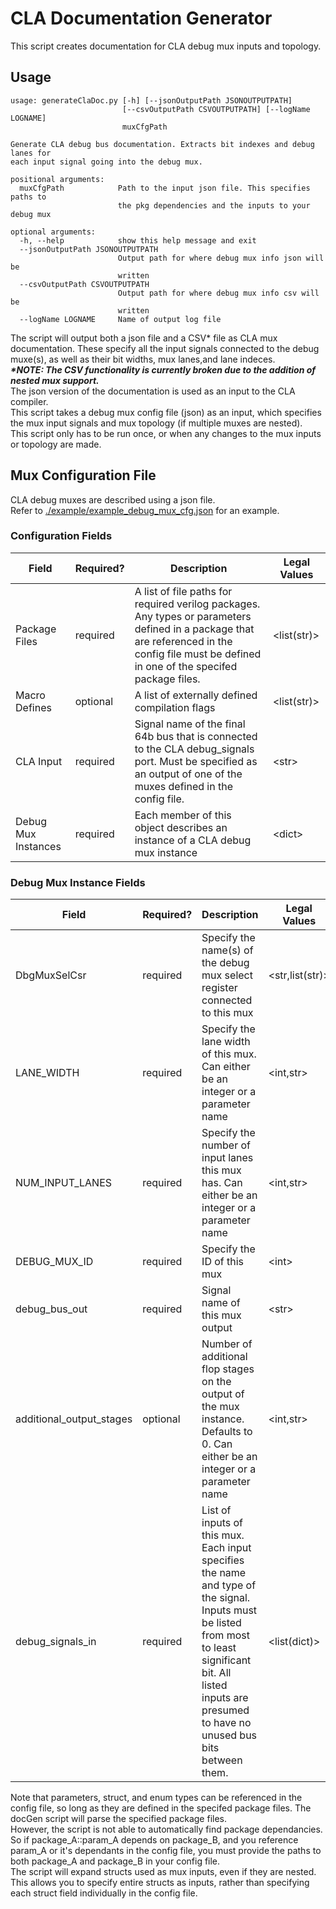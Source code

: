 # CLA Documentation Generator
This script creates documentation for CLA debug mux inputs and topology. 

## Usage
```
usage: generateClaDoc.py [-h] [--jsonOutputPath JSONOUTPUTPATH]
                         [--csvOutputPath CSVOUTPUTPATH] [--logName LOGNAME]
                         muxCfgPath

Generate CLA debug bus documentation. Extracts bit indexes and debug lanes for
each input signal going into the debug mux.

positional arguments:
  muxCfgPath            Path to the input json file. This specifies paths to
                        the pkg dependencies and the inputs to your debug mux

optional arguments:
  -h, --help            show this help message and exit
  --jsonOutputPath JSONOUTPUTPATH
                        Output path for where debug mux info json will be
                        written
  --csvOutputPath CSVOUTPUTPATH
                        Output path for where debug mux info csv will be
                        written
  --logName LOGNAME     Name of output log file
```

The script will output both a json file and a CSV* file as CLA mux documentation. These specify all the input signals connected to the debug muxe(s), as well as their bit widths, mux lanes,and lane indeces.\
***\*NOTE: The CSV functionality is currently broken due to the addition of nested mux support.***\
The json version of the documentation is used as an input to the CLA compiler.\
This script takes a debug mux config file (json) as an input, which specifies the mux input signals and mux topology (if multiple muxes are nested).\
This script only has to be run once, or when any changes to the mux inputs or topology are made.

## Mux Configuration File
CLA debug muxes are described using a json file.\
Refer to [./example/example_debug_mux_cfg.json](./example/example_debug_mux_cfg.json) for an example.

### Configuration Fields

| Field      | Required? | Description | Legal Values |
| ----------- | ----------- | ----------- | ----------- |
| Package Files | required  | A list of file paths for required verilog packages. Any types or parameters defined in a package that are referenced in the config file must be defined in one of the specifed package files. | \<list(str)\>  |
| Macro Defines | optional  | A list of externally defined compilation flags | \<list(str)\>  |
| CLA Input | required  | Signal name of the final 64b bus that is connected to the CLA debug_signals port. Must be specified as an output of one of the muxes defined in the config file. | \<str\> |
| Debug Mux Instances | required  | Each member of this object describes an instance of a CLA debug mux instance | \<dict\> |

### Debug Mux Instance Fields

| Field      | Required? | Description | Legal Values |
| ----------- | ----------- | ----------- | ----------- |
| DbgMuxSelCsr | required  | Specify the name(s) of the debug mux select register connected to this mux | \<str,list(str)\> |
| LANE_WIDTH | required  | Specify the lane width of this mux. Can either be an integer or a parameter name | \<int,str\> |
| NUM_INPUT_LANES | required  | Specify the number of input lanes this mux has. Can either be an integer or a parameter name | \<int,str\> |
| DEBUG_MUX_ID | required  | Specify the ID of this mux | \<int\> |
| debug_bus_out | required  | Signal name of this mux output | \<str\>  |
| additional_output_stages | optional  | Number of additional flop stages on the output of the mux instance. Defaults to 0. Can either be an integer or a parameter name | \<int,str\>  |
| debug_signals_in | required  | List of inputs of this mux. Each input specifies the name and type of the signal. Inputs must be listed from most to least significant bit. All listed inputs are presumed to have no unused bus bits between them. | \<list(dict)\>  |

Note that parameters, struct, and enum types can be referenced in the config file, so long as they are defined in the specifed package files. The docGen script will parse the specified package files.\
However, the script is not able to automatically find package dependancies. So if package_A::param_A depends on package_B, and you reference param_A or it's dependants in the config file, you must provide the paths to both package_A and package_B in your config file.\
The script will expand structs used as mux inputs, even if they are nested. This allows you to specify entire structs as inputs, rather than specifying each struct field individually in the config file.